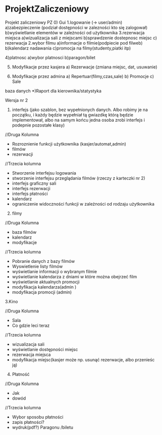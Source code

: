 # ProjektZaliczeniowy
Projekt zaliczeniowy PZ
0) Gui
1.logowanie  (-> user/admin)
a)zabezpieczenie (podział dostępności w zalezności kto się zalogował)
b)wyświetlanie elementów w zależności od użytkownika
3.rezerwacja miejsca
a)wizualizacja sali z miejscami
b)sprawdzenie dostepnosc miejsc
c) rezerwacja 
2.wybor filmu 
a)informacje o filmie(podpiecie pod filweb)
b)kalendarz nadawania
c)promocja na filmy(studenty,piatki itp)

4)platnosc
a)wybor platnosci
b)paragon/bilet

5. Modyfikacje przez kasjera
a) Rezerwacje (zmiana miejsc, dat, usuwanie)

6. Modyfikacje przez admina
a) Repertuar(filmy,czas,sale)
b) Promocje
c) Sale


baza danych 
*)Raport dla kierownika/statystyka

Wersja nr 2
1. interfejs (jako szablon, bez wypełnionych danych. Albo robimy je na początku, i każdy będzie wypełniał tą gwiazdkę którą będzie implementował, albo na samym końcu jedna osoba zrobi interfejs i podepnie pozostałe klasy)

//Druga Kolumna
- Rozroznienie funkcji użytkownika (kasjer/automat,admin)
- filmów
- rezerwacji
 
//Trzecia kolumna
 * Stworzenie interfejsu logowania
 * stworzenie interfejsu przeglądania filmów (rzeczy z karteczki nr 2)
 * interfejs graficzny sali
  * interfejs rezerwacji
 * interfejs płatności
 * kalendarz
 * ograniczenie widoczności funkcji w zależności od rodzaju użytkownika
 
2. filmy

//Druga Kolumna
- baza filmów
- kalendarz
- modyfikacje

//Trzecia kolumna
* Pobranie danych z bazy filmów 
* Wyswietlenie listy filmów 
* wyświetlanie informacji o wybranym filmie 
* wyświetlanie kalendarza z dniami w które można obejrzeć film
* wyświetlanie aktualnych promocji 
* modyfikacja kalendarza(admin )
* modyfikacja promocji (admin)
 
3.Kino

//Druga Kolumna
- Sala
- Co gdzie leci teraz

//Trzecia kolumna 
* wizualizacja sali
* wyświetlanie dostępności miejsc 
* rezerwacja miejsca
* modyfikacja miejsc(kasjer może np. usunąć rezerwacje, albo przenieśc ją)
 
4. Płatność 

//Druga Kolumna
- Jak
- dowód

//Trzecia kolumna
* Wybor sposobu płatności 
* zapis płatności? 
* wydruk(pdf?) Paragonu /biletu
